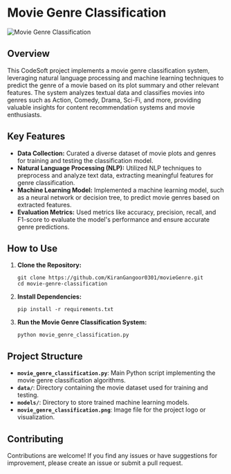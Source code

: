 # Movie Genre Classification 

![Movie Genre Classification](movie_genre_classification.png)

## Overview

This CodeSoft project implements a movie genre classification system, leveraging natural language processing and machine learning techniques to predict the genre of a movie based on its plot summary and other relevant features. The system analyzes textual data and classifies movies into genres such as Action, Comedy, Drama, Sci-Fi, and more, providing valuable insights for content recommendation systems and movie enthusiasts.

## Key Features

- **Data Collection:** Curated a diverse dataset of movie plots and genres for training and testing the classification model.
- **Natural Language Processing (NLP):** Utilized NLP techniques to preprocess and analyze text data, extracting meaningful features for genre classification.
- **Machine Learning Model:** Implemented a machine learning model, such as a neural network or decision tree, to predict movie genres based on extracted features.
- **Evaluation Metrics:** Used metrics like accuracy, precision, recall, and F1-score to evaluate the model's performance and ensure accurate genre predictions.

## How to Use

1. **Clone the Repository:**
   ```
   git clone https://github.com/KiranGangoor0301/movieGenre.git
   cd movie-genre-classification
   ```

2. **Install Dependencies:**
   ```
   pip install -r requirements.txt
   ```

3. **Run the Movie Genre Classification System:**
   ```
   python movie_genre_classification.py
   ```

## Project Structure

- **`movie_genre_classification.py`**: Main Python script implementing the movie genre classification algorithms.
- **`data/`**: Directory containing the movie dataset used for training and testing.
- **`models/`**: Directory to store trained machine learning models.
- **`movie_genre_classification.png`**: Image file for the project logo or visualization.

## Contributing

Contributions are welcome! If you find any issues or have suggestions for improvement, please create an issue or submit a pull request.

